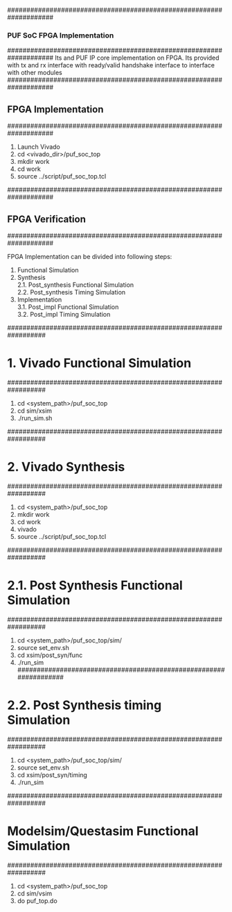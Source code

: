 ####################################################################
### PUF SoC FPGA Implementation
####################################################################
Its and PUF IP core implementation on FPGA. Its provided with tx and
rx interface with ready/valid handshake interface to interface with
other modules
####################################################################
##	FPGA Implementation 
####################################################################

1. Launch Vivado
2. cd <vivado_dir>/puf_soc_top
3. mkdir work
4. cd work
5. source ../script/puf_soc_top.tcl 

####################################################################
##	FPGA Verification 
####################################################################

FPGA Implementation can be divided into following steps:                        
1. Functional Simulation                                                      
2. Synthesis                                                                   
	2.1. Post_synthesis Functional Simulation                                    
	2.2. Post_synthesis Timing Simulation                                        
3. Implementation                                                               
	3.1. Post_impl Functional Simulation                                          
	3.2. Post_impl Timing Simulation                                             


##################################################################
# 1. Vivado Functional Simulation
##################################################################
1. cd <system_path>/puf_soc_top
2. cd sim/xsim
3. ./run_sim.sh

##################################################################
# 2. Vivado Synthesis
##################################################################
1. cd <system_path>/puf_soc_top
2. mkdir work
3. cd work
4. vivado
5. source ../script/puf_soc_top.tcl


##################################################################
# 2.1. Post Synthesis Functional Simulation
##################################################################
1. cd  <system_path>/puf_soc_top/sim/
2. source set_env.sh
3. cd xsim/post_syn/func
4. ./run_sim                                                                                                                                             
##################################################################
# 2.2. Post Synthesis timing Simulation
##################################################################
1. cd  <system_path>/puf_soc_top/sim/
2. source set_env.sh
3. cd xsim/post_syn/timing
4. ./run_sim 


##################################################################
# Modelsim/Questasim Functional Simulation
##################################################################
1. cd <system_path>/puf_soc_top
2. cd sim/vsim
3. do puf_top.do




